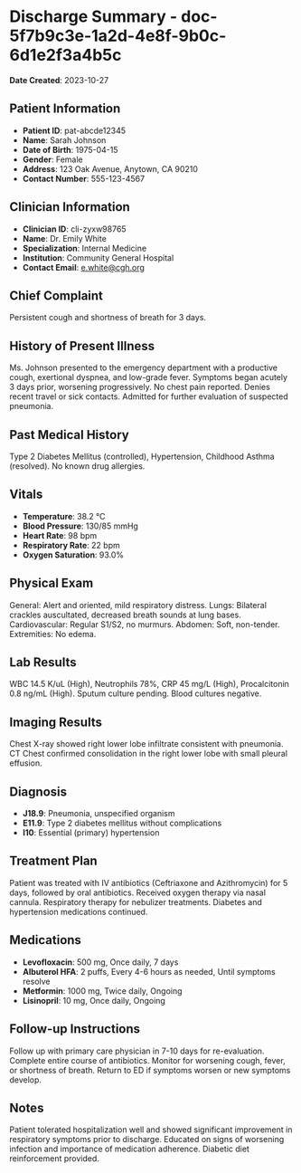 # Discharge Summary - doc-5f7b9c3e-1a2d-4e8f-9b0c-6d1e2f3a4b5c

**Date Created**: 2023-10-27

## Patient Information
*   **Patient ID**: pat-abcde12345
*   **Name**: Sarah Johnson
*   **Date of Birth**: 1975-04-15
*   **Gender**: Female
*   **Address**: 123 Oak Avenue, Anytown, CA 90210
*   **Contact Number**: 555-123-4567

## Clinician Information
*   **Clinician ID**: cli-zyxw98765
*   **Name**: Dr. Emily White
*   **Specialization**: Internal Medicine
*   **Institution**: Community General Hospital
*   **Contact Email**: e.white@cgh.org

## Chief Complaint
Persistent cough and shortness of breath for 3 days.

## History of Present Illness
Ms. Johnson presented to the emergency department with a productive cough, exertional dyspnea, and low-grade fever. Symptoms began acutely 3 days prior, worsening progressively. No chest pain reported. Denies recent travel or sick contacts. Admitted for further evaluation of suspected pneumonia.

## Past Medical History
Type 2 Diabetes Mellitus (controlled), Hypertension, Childhood Asthma (resolved). No known drug allergies.

## Vitals
*   **Temperature**: 38.2 °C
*   **Blood Pressure**: 130/85 mmHg
*   **Heart Rate**: 98 bpm
*   **Respiratory Rate**: 22 bpm
*   **Oxygen Saturation**: 93.0%

## Physical Exam
General: Alert and oriented, mild respiratory distress. Lungs: Bilateral crackles auscultated, decreased breath sounds at lung bases. Cardiovascular: Regular S1/S2, no murmurs. Abdomen: Soft, non-tender. Extremities: No edema.

## Lab Results
WBC 14.5 K/uL (High), Neutrophils 78%, CRP 45 mg/L (High), Procalcitonin 0.8 ng/mL (High). Sputum culture pending. Blood cultures negative.

## Imaging Results
Chest X-ray showed right lower lobe infiltrate consistent with pneumonia. CT Chest confirmed consolidation in the right lower lobe with small pleural effusion.

## Diagnosis
*   **J18.9**: Pneumonia, unspecified organism
*   **E11.9**: Type 2 diabetes mellitus without complications
*   **I10**: Essential (primary) hypertension

## Treatment Plan
Patient was treated with IV antibiotics (Ceftriaxone and Azithromycin) for 5 days, followed by oral antibiotics. Received oxygen therapy via nasal cannula. Respiratory therapy for nebulizer treatments. Diabetes and hypertension medications continued.

## Medications
*   **Levofloxacin**: 500 mg, Once daily, 7 days
*   **Albuterol HFA**: 2 puffs, Every 4-6 hours as needed, Until symptoms resolve
*   **Metformin**: 1000 mg, Twice daily, Ongoing
*   **Lisinopril**: 10 mg, Once daily, Ongoing

## Follow-up Instructions
Follow up with primary care physician in 7-10 days for re-evaluation. Complete entire course of antibiotics. Monitor for worsening cough, fever, or shortness of breath. Return to ED if symptoms worsen or new symptoms develop.

## Notes
Patient tolerated hospitalization well and showed significant improvement in respiratory symptoms prior to discharge. Educated on signs of worsening infection and importance of medication adherence. Diabetic diet reinforcement provided.